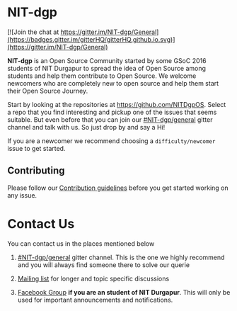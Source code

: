 # NIT-dgp

[![Join the chat at https://gitter.im/NIT-dgp/General](https://badges.gitter.im/gitterHQ/gitterHQ.github.io.svg)](https://gitter.im/NIT-dgp/General)

**NIT-dgp** is an Open Source Community started by some GSoC 2016 students of NIT Durgapur to spread the idea of Open Source among students and help them contribute to Open Source. We welcome newcomers who are completely new to open source and help them start their Open Source Journey.

Start by looking at the repositories at https://github.com/NITDgpOS. Select a repo that you find interesting and pickup one of the issues that seems suitable. But even before that you can join our [#NIT-dgp/general](https://gitter.im/NIT-dgp/General) gitter channel and talk with us. So just drop by and say a Hi!

If you are a newcomer we recommend choosing a `difficulty/newcomer` issue to get started.

## Contributing
Please follow our [Contribution guidelines](https://github.com/NIT-dgp/Guidelines/blob/master/CONTRIBUTING.md) before you get started working on any issue.

# Contact Us
You can contact us in the places mentioned below

1. [#NIT-dgp/general](https://gitter.im/NIT-dgp/General) gitter channel. This is the one we highly recommend and you will always find someone there to solve our querie

2. [Mailing list](https://groups.google.com/forum/?hl=en#!forum/nitdopensource) for longer and topic specific discussions

3. [Facebook Group](https://www.facebook.com/groups/NITDgpOS) **if you are an student of NIT Durgapur**. This will only be used for important announcements and notifications.
